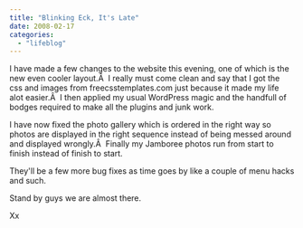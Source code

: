 ```yaml
---
title: "Blinking Eck, It's Late"
date: 2008-02-17
categories: 
  - "lifeblog"
---
```


I have made a few changes to the website this evening, one of which is the new even cooler layout.Â  I really must come clean and say that I got the css and images from freecsstemplates.com just because it made my life alot easier.Â  I then applied my usual WordPress magic and the handfull of bodges required to make all the plugins and junk work.

I have now fixed the photo gallery which is ordered in the right way so photos are displayed in the right sequence instead of being messed around and displayed wrongly.Â  Finally my Jamboree photos run from start to finish instead of finish to start.

They'll be a few more bug fixes as time goes by like a couple of menu hacks and such.

Stand by guys we are almost there.

Xx
